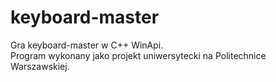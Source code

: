 # keyboard-master
Gra keyboard-master w C++ WinApi. <br/>
Program wykonany jako projekt uniwersytecki na Politechnice Warszawskiej.
